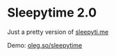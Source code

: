 Sleepytime 2.0
==========

Just a pretty version of [sleepyti.me](http://sleepyti.me)

Demo: [oleg.so/sleepytime](http://oleg.so/sleepyti.me)
